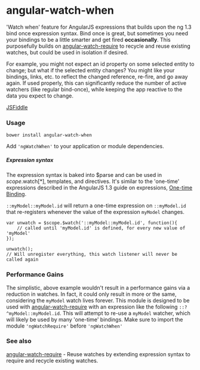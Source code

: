 angular-watch-when
=============
'Watch when' feature for AngularJS expressions that builds upon the ng 1.3 bind once expression syntax.
Bind once is great, but sometimes you need your bindings to be a little smarter and get fired **occasionally**. This purposefully builds on [angular-watch-require](https://github.com/pcw216/angular-watch-require) to recycle and reuse existing watches, but could be used in isolation if desired.

For example, you might not expect an id property on some selected entity to change; but what if the selected entity changes? You might like your bindings, links, etc. to reflect the changed reference, re-fire, and go away again. If used properly, this can significantly reduce the number of active watchers (like regular bind-once), while keeping the app reactive to the data you expect to change.

[JSFiddle](http://jsfiddle.net/95e2xnqf/)

### Usage

```bower install angular-watch-when```

Add ```'ngWatchWhen'``` to your application or module dependencies.

##### Expression syntax
The expression syntax is baked into $parse and can be used in $scope.$watch[*], templates, and directives. It's similar to the 'one-time' expressions described in the AngularJS 1.3 guide on expressions, [One-time Binding](https://code.angularjs.org/1.3.0-rc.1/docs/guide/expression).

```::myModel::myModel.id``` will return a one-time expression on ```::myModel.id``` that re-registers whenever the value of the expression ```myModel``` changes.

```
var unwatch = $scope.$watch('::myModel::myModel.id', function(){
	// called until 'myModel.id' is defined, for every new value of 'myModel'
});

unwatch(); 
// Will unregister everything, this watch listener will never be called again
```

### Performance Gains
The simplistic, above example wouldn't result in a performance gains via a reduction in watches. In fact, it could only result in more or the same, considering the ```myModel``` watch lives forever. This module is designed to be used with [angular-watch-require](https://github.com/pcw216/angular-watch-require) with an expression like the following ```::?^myModel::myModel.id```. This will attempt to re-use a ```myModel``` watcher, which will likely be used by many 'one-time' bindings. Make sure to import the module ```'ngWatchRequire'``` before ```'ngWatchWhen'```

### See also
[angular-watch-require](https://github.com/pcw216/angular-watch-require) - Reuse watches by extending expression syntax to require and recycle existing watches.

